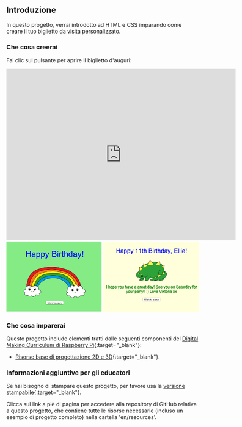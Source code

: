 ## Introduzione

In questo progetto, verrai introdotto ad HTML e CSS imparando come creare il tuo biglietto da visita personalizzato.

### Che cosa creerai

Fai clic sul pulsante per aprire il biglietto d'auguri:

<div class="trinket">
  <iframe src="https://trinket.io/embed/html/e996dc0380?outputOnly=true&start=result" width="600" height="450" frameborder="0" marginwidth="0" marginheight="0" allowfullscreen>
  </iframe>
  <img src="images/birthday-final.png">
</div>

### Che cosa imparerai

Questo progetto include elementi tratti dalle seguenti componenti del [Digital Making Curriculum di Raspberry Pi](http://rpf.io/curriculum){:target="_blank"}:

+ [Risorse base di progettazione 2D e 3D](https://www.raspberrypi.org/curriculum/design/creator){:target="_blank"}.

### Informazioni aggiuntive per gli educatori

Se hai bisogno di stampare questo progetto, per favore usa la [versione stampabile](https://projects.raspberrypi.org/en/projects/happy-birthday/print){:target="_blank"}.

Clicca sul link a piè di pagina per accedere alla repository di GitHub relativa a questo progetto, che contiene tutte le risorse necessarie (incluso un esempio di progetto completo) nella cartella 'en/resources'.